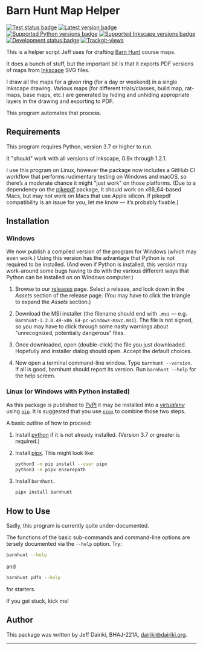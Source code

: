 # Barn Hunt Map Helper

[![Test status badge](https://img.shields.io/github/actions/workflow/status/barnhunt/barnhunt/ci.yml?label=tests)](https://github.com/barnhunt/barnhunt/actions/workflows/ci.yml)
[![Latest version badge](https://img.shields.io/pypi/v/barnhunt.svg)](https://pypi.org/project/barnhunt/)
[![Supported Python versions badge](https://img.shields.io/pypi/pyversions/barnhunt.svg)](https://pypi.org/project/barnhunt/)
[![Supported Inkscape versions badge](https://img.shields.io/badge/Inkscape-0.9x%E2%80%931.2.2-blue.svg?logo=inkscape)](https://inkscape.org/)
[![Development status badge](https://img.shields.io/pypi/status/barnhunt.svg)](https://pypi.org/project/barnhunt/)
[![Trackgit-views](https://us-central1-trackgit-analytics.cloudfunctions.net/token/ping/lhapwefdbvler7yp5dsl)](https://trackgit.com)

This is a helper script Jeff uses for drafting [Barn Hunt][] course
maps.

It does a bunch of stuff, but the important bit is that it exports PDF
versions of maps from [Inkscape][] SVG files.

I draw all the maps for a given ring (for a day or weekend) in a
single Inkscape drawing.  Various maps (for different trials/classes,
build map, rat-maps, base maps, etc.) are generated by hiding and
unhiding appropriate layers in the drawing and exporting to PDF.

This program automates that process.

## Requirements

This program requires Python, version 3.7 or higher to run.

It "should" work with all versions of Inkscape, 0.9x through 1.2.1.

I use this program on Linux, however the package now includes a GitHub
CI workflow that performs rudimentary testing on Windows and macOS, so
there’s a moderate chance it might "just work" on those platforms.
(Due to a dependency on the [pikepdf][] package, it should work on
x86_64-based Macs, but may not work on Macs that use Apple silicon. If
pikepdf compatibility is an issue for you, let me know — it’s probably
fixable.)

## Installation

### Windows

We now publish a compiled version of the program for Windows (which may
even work.) Using this version has the advantage that Python is not required
to be installed. (And even if Python is installed, this version may work-around
some bugs having to do with the various different ways that Python can be
installed on on Windows computer.)

1. Browse to our [releases](https://github.com/barnhunt/barnhunt/releases/)
   page. Select a release, and look down in the *Assets* section of the
   release page. (You may have to click the triangle to expand the
   *Assets* section.)

2. Download the MSI installer (the filename should end with `.msi` —
   e.g. `Barnhunt-1.2.0.49-x86_64-pc-windows-msvc.msi`). The file
   is not signed, so you may have to click through some nasty warnings
   about "unrecognized, potentially dangerous" files.

3. Once downloaded, open (double-click) the file you just
   downloaded. Hopefully and installer dialog should open.  Accept the
   default choices.

4. Now open a terminal command-line window. Type `barnhunt
   --version`. If all is good, barnhunt should report its version. Run
   `barnhunt --help` for the help screen.


### Linux (or Windows with Python installed)

As this package is published to
[PyPI](https://pypi.org/project/barnhunt/) it may be installed into a
[_virtualenv_][venv] using [`pip`][pip]. It is suggested that you use
[`pipx`][pipx] to combine those two steps.

A basic outline of how to proceed:

1. Install [python][] if it is not already installed.  (Version 3.7 or
   greater is required.)

2. Install [pipx][].  This might look like:

   ```sh
   python3 -m pip install --user pipx
   python3 -m pipx ensurepath
   ```

3. Install `barnhunt`.

   ```sh
   pipx install barnhunt
   ```

## How to Use

Sadly, this program is currently quite under-documented.

The functions of the basic sub-commands and command-line options are
tersely documented via the `--help` option.  Try:

```sh
barnhunt --help
```

and

```sh
barnhunt pdfs --help
```

for starters.

If you get stuck, kick me!

## Author

This package was written by Jeff Dairiki, BHAJ-221A, <dairiki@dairiki.org>.

----

[Inkscape]: https://inkscape.org/ (The Inkscape home page)
[Barn Hunt]: https://www.barnhunt.com/ (Barn Hunt — a fabulous sport for dogs)
[python]: https://www.python.org/ (The Python home page)
[venv]: https://docs.python.org/3/library/venv.html
(Python venv module documentation)
[pipx]: https://pypa.github.io/pipx/ (The pipx home page)
[pip]: https://pip.pypa.io/en/stable/ (Documentation for pip)
[pikepdf]: https://pikepdf.readthedocs.io/en/latest/installation.html
(The Installation section of the pikepdf documentation)
